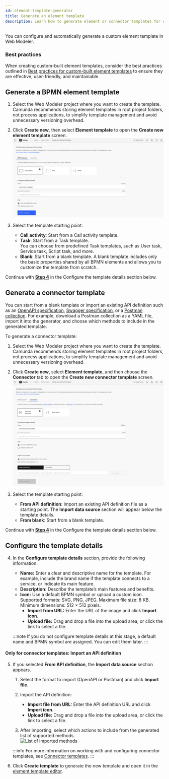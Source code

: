 ```yaml
---
id: element-template-generator
title: Generate an element template
description: Learn how to generate element or connector templates for easier creation of custom reusable elements.
---
```


You can configure and automatically generate a custom element template in Web Modeler.

### Best practices

When creating custom-built element templates, consider the best practices outlined in [Best practices for custom-built element templates](best-practices.md) to ensure they are effective, user-friendly, and maintainable.

## Generate a BPMN element template

1. Select the Web Modeler project where you want to create the template. Camunda recommends storing element templates in root project folders, not process applications, to simplify template management and avoid unnecessary versioning overhead.
2. Click **Create new**, then select **Element template** to open the **Create new element template** screen.  
   ![Create the new element template](../../../connectors/custom-built-connectors/img/configure-element-template-details.png)

3. Select the template starting point:
   - **Call activity**: Start from a Call activity template.
   - **Task**: Start from a Task template.  
     You can choose from predefined Task templates, such as User task, Service task, Script task, and more.
   - **Blank**: Start from a blank template.
     A blank template includes only the basic properties shared by all BPMN elements and allows you to customize the template from scratch.

Continue with [**Step 4**](#configure-the-template-details) in the Configure the template details section below.

## Generate a connector template

You can start from a blank template or import an existing API definition such as an [OpenAPI specification](https://swagger.io/resources/open-api/), [Swagger specification](https://swagger.io/resources/open-api/), or a [Postman collection](https://www.postman.com/collection/). For example, download a Postman collection as a YAML file, import it into the generator, and choose which methods to include in the generated template.

To generate a connector template:

1. Select the Web Modeler project where you want to create the template. Camunda recommends storing element templates in root project folders, not process applications, to simplify template management and avoid unnecessary versioning overhead.
2. Click **Create new**, select **Element template**, and then choose the **Connector** tab to open the **Create new connector template** screen.  
   ![Create the new element template](../../../connectors/custom-built-connectors/img/configure-connector-template-details.png)

3. Select the template starting point:
   - **From API definition**: Import an existing API definition file as a starting point. The **Import data source** section will appear below the template details.
   - **From blank**: Start from a blank template.

Continue with [**Step 4**](#configure-the-template-details) in the Configure the template details section below.

## Configure the template details

4. In the **Configure template details** section, provide the following information:
   - **Name:** Enter a clear and descriptive name for the template. For example, include the brand name if the template connects to a service, or indicate its main feature.
   - **Description:** Describe the template’s main features and benefits.
   - **Icon:** Use a default BPMN symbol or upload a custom icon. Supported formats: SVG, PNG, JPEG. Maximum file size: 8 KB. Minimum dimensions: 512 × 512 pixels.
     - **Import from URL:** Enter the URL of the image and click **Import icon**.
     - **Upload file:** Drag and drop a file into the upload area, or click the link to select a file.

   :::note
   If you do not configure template details at this stage, a default name and BPMN symbol are assigned. You can edit them later.
   :::

#### Only for connector templates: Import an API definition

5. If you selected **From API definition**, the **Import data source** section appears.
   1. Select the format to import (OpenAPI or Postman) and click **Import file**.
   2. Import the API definition:
      - **Import file from URL:** Enter the API definition URL and click **Import icon**.
      - **Upload file:** Drag and drop a file into the upload area, or click the link to select a file.

   3. After importing, select which actions to include from the generated list of supported methods.  
      ![List of imported methods](../../../connectors/custom-built-connectors/img/Imported-methods.png)

   :::info
   For more information on working with and configuring connector templates, see [Connector templates](/components/connectors/custom-built-connectors/connector-templates.md).
   :::

6. Click **Create template** to generate the new template and open it in the [element template editor](/components/connectors/manage-connector-templates.md).
